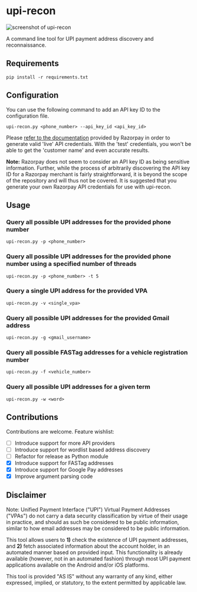 # upi-recon
![screenshot of upi-recon](https://i.imgur.com/GexQjBq.gif)

A command line tool for UPI payment address discovery and reconnaissance.
## Requirements
`pip install -r requirements.txt`

## Configuration
You can use the following command to add an API key ID to the configuration file.

`upi-recon.py <phone_number> --api_key_id <api_key_id>`

Please [refer to the documentation](https://razorpay.com/docs/payments/dashboard/settings/api-keys/) provided by Razorpay in order to generate valid 'live' API credentials. With the 'test' credentials, you won't be able to get the 'customer name' and even accurate results.

**Note:** Razorpay does not seem to consider an API key ID as being sensitive information. Further, while the process of arbitrarily discovering the API key ID for a Razorpay merchant is fairly straightforward, it is beyond the scope of the repository and will thus not be covered. It is suggested that you generate your own Razorpay API credentials for use with upi-recon.

## Usage
### Query all possible UPI addresses for the provided phone number
`upi-recon.py -p <phone_number>`
### Query all possible UPI addresses for the provided phone number using a specified number of threads
`upi-recon.py -p <phone_number> -t 5`
### Query a single UPI address for the provided VPA
`upi-recon.py -v <single_vpa>`
### Query all possible UPI addresses for the provided Gmail address
`upi-recon.py -g <gmail_username>`
### Query all possible FASTag addresses for a vehicle registration number
`upi-recon.py -f <vehicle_number>`
### Query all possible UPI addresses for a given term
`upi-recon.py -w <word>`

## Contributions
Contributions are welcome. Feature wishlist:
- [ ] Introduce support for more API providers
- [ ] Introduce support for wordlist based address discovery
- [ ] Refactor for release as Python module
- [x] Introduce support for FASTag addresses
- [x] Introduce support for Google Pay addresses
- [x] Improve argument parsing code

## Disclaimer

Note: Unified Payment Interface ("UPI") Virtual Payment Addresses ("VPAs") do not carry a data security classification by virtue of their usage in practice, and should as such be considered to be public information, similar to how email addresses may be considered to be public information.

This tool allows users to **1)** check the existence of UPI payment addresses, and **2)** fetch associated information about the account holder, in an automated manner based on provided input. This functionality is already available (however, not in an automated fashion) through most UPI payment applications available on the Android and/or iOS platforms. 

This tool is provided "AS IS" without any warranty of any kind, either expressed, implied, or statutory, to the extent permitted by applicable law.
